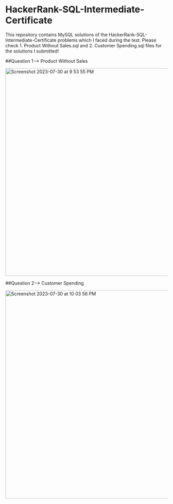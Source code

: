 # HackerRank-SQL-Intermediate-Certificate

This repository contains MySQL solutions of the HackerRank-SQL-Intermediate-Certificate problems which I faced during the test. Please check 1. Product Without Sales.sql and 2. Customer Spending.sql files for the solutions I submitted!


##Question 1--> Product Without Sales

<img width="646" alt="Screenshot 2023-07-30 at 9 53 55 PM" src="https://github.com/badalsingh01/HackerRank-SQL-Intermediate-Certificate/assets/99376974/5931aee5-0746-4697-b4de-03deef6f13ff">


##Question 2--> Customer Spending

<img width="648" alt="Screenshot 2023-07-30 at 10 03 56 PM" src="https://github.com/badalsingh01/HackerRank-SQL-Intermediate-Certificate/assets/99376974/fcc65894-4b87-4362-8523-fd7043a035bc">






